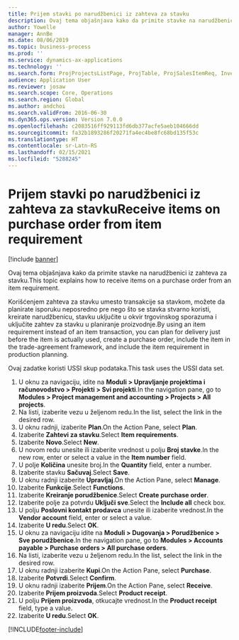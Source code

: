 ```yaml
---
title: Prijem stavki po narudžbenici iz zahteva za stavku
description: Ovaj tema objašnjava kako da primite stavke na narudžbenici iz zahteva za stavku.
author: Yowelle
manager: AnnBe
ms.date: 08/06/2019
ms.topic: business-process
ms.prod: ''
ms.service: dynamics-ax-applications
ms.technology: ''
ms.search.form: ProjProjectsListPage, ProjTable, ProjSalesItemReq, InventItemIdLookupSimple, PurchCreateFromSalesOrder, VendAccountItemLookup, PurchTable, PurchEditLines
audience: Application User
ms.reviewer: josaw
ms.search.scope: Core, Operations
ms.search.region: Global
ms.author: andchoi
ms.search.validFrom: 2016-06-30
ms.dyn365.ops.version: Version 7.0.0
ms.openlocfilehash: c2083516ff929113fd6db377acfe5aeb104666dd
ms.sourcegitcommit: fa32b1893286f20271fa4ec4be8fc68bd135f53c
ms.translationtype: HT
ms.contentlocale: sr-Latn-RS
ms.lasthandoff: 02/15/2021
ms.locfileid: "5288245"
---
```

# <a name="receive-items-on-purchase-order-from-item-requirement"></a><span data-ttu-id="afde6-103">Prijem stavki po narudžbenici iz zahteva za stavku</span><span class="sxs-lookup"><span data-stu-id="afde6-103">Receive items on purchase order from item requirement</span></span>

[!include [banner](../../includes/banner.md)]

<span data-ttu-id="afde6-104">Ovaj tema objašnjava kako da primite stavke na narudžbenici iz zahteva za stavku.</span><span class="sxs-lookup"><span data-stu-id="afde6-104">This topic explains how to receive items on a purchase order from an item requirement.</span></span>

<span data-ttu-id="afde6-105">Korišćenjem zahteva za stavku umesto transakcije sa stavkom, možete da planirate isporuku neposredno pre nego što se stavka stvarno koristi, kreirate narudžbenicu, stavku uključite u okvir trgovinskog sporazuma i uključite zahtev za stavku u planiranje proizvodnje.</span><span class="sxs-lookup"><span data-stu-id="afde6-105">By using an item requirement instead of an item transaction, you can plan for delivery just before the item is actually used, create a purchase order, include the item in the trade-agreement framework, and include the item requirement in production planning.</span></span> 

<span data-ttu-id="afde6-106">Ovaj zadatke koristi USSI skup podataka.</span><span class="sxs-lookup"><span data-stu-id="afde6-106">This task uses the USSI data set.</span></span>

1. <span data-ttu-id="afde6-107">U oknu za navigaciju, idite na **Moduli > Upravljanje projektima i računovodstvo > Projekti > Svi projekti**.</span><span class="sxs-lookup"><span data-stu-id="afde6-107">In the navigation pane, go to **Modules > Project management and accounting > Projects > All projects**.</span></span>
2. <span data-ttu-id="afde6-108">Na listi, izaberite vezu u željenom redu.</span><span class="sxs-lookup"><span data-stu-id="afde6-108">In the list, select the link in the desired row.</span></span>
3. <span data-ttu-id="afde6-109">U oknu radnji, izaberite **Plan**.</span><span class="sxs-lookup"><span data-stu-id="afde6-109">On the Action Pane, select **Plan**.</span></span>
4. <span data-ttu-id="afde6-110">Izaberite **Zahtevi za stavku**.</span><span class="sxs-lookup"><span data-stu-id="afde6-110">Select **Item requirements**.</span></span>
5. <span data-ttu-id="afde6-111">Izaberite **Novo**.</span><span class="sxs-lookup"><span data-stu-id="afde6-111">Select **New**.</span></span>
6. <span data-ttu-id="afde6-112">U novom redu unesite ili izaberite vrednost u polju **Broj stavke**.</span><span class="sxs-lookup"><span data-stu-id="afde6-112">In the new row, enter or select a value in the **Item number** field.</span></span>
7. <span data-ttu-id="afde6-113">U polje **Količina** unesite broj.</span><span class="sxs-lookup"><span data-stu-id="afde6-113">In the **Quantity** field, enter a number.</span></span>
8. <span data-ttu-id="afde6-114">Izaberite stavku **Sačuvaj**.</span><span class="sxs-lookup"><span data-stu-id="afde6-114">Select **Save**.</span></span>
9. <span data-ttu-id="afde6-115">U oknu radnji izaberite **Upravljaj**.</span><span class="sxs-lookup"><span data-stu-id="afde6-115">On the Action Pane, select **Manage**.</span></span>
10. <span data-ttu-id="afde6-116">Izaberite **Funkcije**.</span><span class="sxs-lookup"><span data-stu-id="afde6-116">Select **Functions**.</span></span>
11. <span data-ttu-id="afde6-117">Izaberite **Kreiranje porudžbenice**.</span><span class="sxs-lookup"><span data-stu-id="afde6-117">Select **Create purchase order**.</span></span>
12. <span data-ttu-id="afde6-118">Izaberite polje za potvrdu **Uključi sve**.</span><span class="sxs-lookup"><span data-stu-id="afde6-118">Select the **Include all** check box.</span></span>
13. <span data-ttu-id="afde6-119">U polju **Poslovni kontakt prodavca** unesite ili izaberite vrednost.</span><span class="sxs-lookup"><span data-stu-id="afde6-119">In the **Vendor account** field, enter or select a value.</span></span>
14. <span data-ttu-id="afde6-120">Izaberite **U redu**.</span><span class="sxs-lookup"><span data-stu-id="afde6-120">Select **OK**.</span></span>
15. <span data-ttu-id="afde6-121">U oknu za navigaciju idite na **Moduli > Dugovanja > Porudžbenice > Sve porudžbenice**.</span><span class="sxs-lookup"><span data-stu-id="afde6-121">In the navigation pane, go to **Modules > Accounts payable > Purchase orders > All purchase orders**.</span></span>
16. <span data-ttu-id="afde6-122">Na listi, izaberite vezu u željenom redu.</span><span class="sxs-lookup"><span data-stu-id="afde6-122">In the list, select the link in the desired row.</span></span>
17. <span data-ttu-id="afde6-123">U oknu radnji izaberite **Kupi**.</span><span class="sxs-lookup"><span data-stu-id="afde6-123">On the Action Pane, select **Purchase**.</span></span>
18. <span data-ttu-id="afde6-124">Izaberite **Potvrdi**.</span><span class="sxs-lookup"><span data-stu-id="afde6-124">Select **Confirm**.</span></span>
19. <span data-ttu-id="afde6-125">U oknu radnji izaberite **Prijem**.</span><span class="sxs-lookup"><span data-stu-id="afde6-125">On the Action Pane, select **Receive**.</span></span>
20. <span data-ttu-id="afde6-126">Izaberite **Prijem proizvoda**.</span><span class="sxs-lookup"><span data-stu-id="afde6-126">Select **Product receipt**.</span></span>
21. <span data-ttu-id="afde6-127">U polju **Prijem proizvoda**, otkucajte vrednost.</span><span class="sxs-lookup"><span data-stu-id="afde6-127">In the **Product receipt** field, type a value.</span></span>
22. <span data-ttu-id="afde6-128">Izaberite **U redu**.</span><span class="sxs-lookup"><span data-stu-id="afde6-128">Select **OK**.</span></span>



[!INCLUDE[footer-include](../../includes/footer-banner.md)]